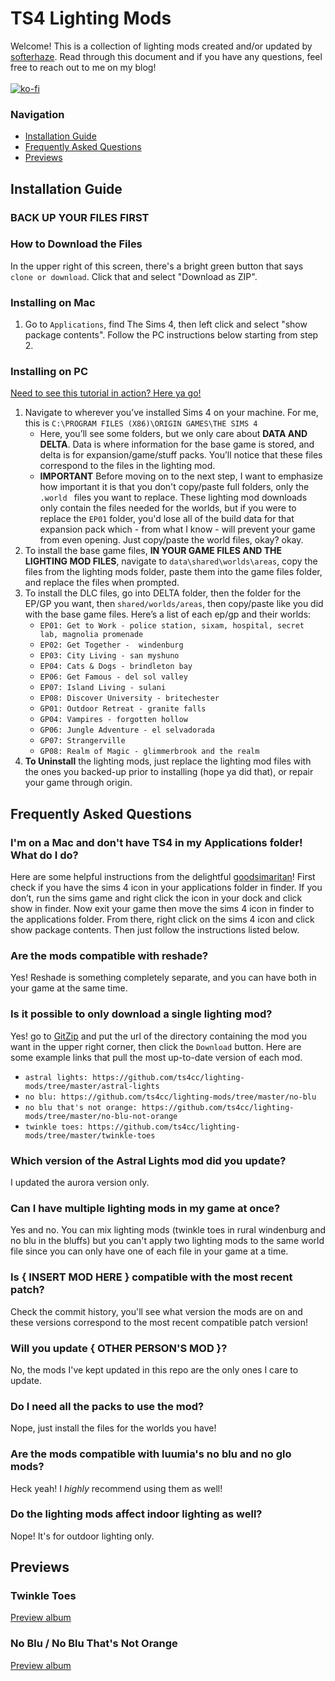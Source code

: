 # TS4 Lighting Mods

Welcome! This is a collection of lighting mods created and/or updated by [softerhaze](https://softerhaze.tumblr.com). Read through this document and if you have any questions, feel free to reach out to me on my blog!<br><br>
[![ko-fi](https://www.ko-fi.com/img/githubbutton_sm.svg)](https://ko-fi.com/N4N8XEK7)

### Navigation
- [Installation Guide](https://github.com/ts4cc/lighting-mods/tree/intialize#installation-guide)
- [Frequently Asked Questions](https://github.com/ts4cc/lighting-mods/tree/intialize#frequently-asked-questions)
- [Previews](https://github.com/ts4cc/lighting-mods/tree/intialize#previews)

## Installation Guide

### BACK UP YOUR FILES FIRST

### How to Download the Files
In the upper right of this screen, there's a bright green button that says `clone or download`. Click that and select "Download as ZIP".

### Installing on Mac

1. Go to `Applications`, find The Sims 4, then left click and select "show  package contents". Follow the PC instructions below starting from step 2.

### Installing on PC

[Need to see this tutorial in action? Here ya go!](https://imgur.com/a/0DaYL0p)

1. Navigate to wherever you’ve installed Sims 4 on your machine. For me, this is `C:\PROGRAM FILES (X86)\ORIGIN GAMES\THE SIMS 4`
    - Here, you’ll see some folders, but we only care about **DATA AND DELTA**. Data is where information for the base game is stored, and delta is for expansion/game/stuff packs. You’ll notice that these files correspond to the files in the lighting mod.
    - **IMPORTANT** Before moving on to the next step, I want to emphasize how important it is that you don't copy/paste full folders, only the `.world ` files you want to replace. These lighting mod downloads only contain the files needed for the worlds, but if you were to replace the `EP01` folder, you'd lose all of the build data for that expansion pack which - from what I know - will prevent your game from even opening. Just copy/paste the world files, okay? okay.
2. To install the base game files, **IN YOUR GAME FILES AND THE LIGHTING MOD FILES**, navigate to `data\shared\worlds\areas`, copy the files from the lighting mods folder, paste them into the game files folder, and replace the files when prompted.
3. To install the DLC files, go into DELTA folder, then the folder for the EP/GP you want, then `shared/worlds/areas`, then copy/paste like you did with the base game files. Here’s a list of each ep/gp and their worlds:
   - `EP01: Get to Work - police station, sixam, hospital, secret lab, magnolia promenade`
   - `EP02: Get Together -  windenburg`
   - `EP03: City Living - san myshuno`
   - `EP04: Cats & Dogs - brindleton bay`
   - `EP06: Get Famous - del sol valley`
   - `EP07: Island Living - sulani`
   - `EP08: Discover University - britechester`
   - `GP01: Outdoor Retreat - granite falls`
   - `GP04: Vampires - forgotten hollow`
   - `GP06: Jungle Adventure - el selvadorada` 
   - `GP07: Strangerville`
   - `GP08: Realm of Magic - glimmerbrook and the realm`
 1. **To Uninstall** the lighting mods, just replace the lighting mod files with the ones you backed-up prior to installing (hope ya did that), or repair your game through origin. 

## Frequently Asked Questions

### I'm on a Mac and don't have TS4 in my Applications folder! What do I do?
Here are some helpful instructions from the delightful [goodsimaritan](https://goodsimaritan.tumblr.com/)!
First check if you have the sims 4 icon in your applications folder in finder. If you don’t, run the sims game and right click the icon in your dock and click show in finder. Now exit your game then move the sims 4 icon in finder to the applications folder. From there, right click on the sims 4 icon and click show package contents. Then just follow the instructions listed below.

### Are the mods compatible with reshade?
Yes! Reshade is something completely separate, and you can have both in your game at the same time.

### Is it possible to only download a single lighting mod?
Yes! go to [GitZip](http://kinolien.github.io/gitzip/) and put the url of the directory containing the mod you want in the upper right corner, then click the `Download` button. Here are some example links that pull the most up-to-date version of each mod.
 - `astral lights: https://github.com/ts4cc/lighting-mods/tree/master/astral-lights`
 - `no blu: https://github.com/ts4cc/lighting-mods/tree/master/no-blu`
 - `no blu that's not orange: https://github.com/ts4cc/lighting-mods/tree/master/no-blu-not-orange`
 - `twinkle toes: https://github.com/ts4cc/lighting-mods/tree/master/twinkle-toes`

### Which version of the Astral Lights mod did you update?
I updated the aurora version only.

### Can I have multiple lighting mods in my game at once?
Yes and no. You can mix lighting mods (twinkle toes in rural windenburg and no blu in the bluffs) but you can't apply two lighting mods to the same world file since you can only have one of each file in your game at a time.

### Is { INSERT MOD HERE } compatible with the most recent patch?
Check the commit history, you'll see what version the mods are on and these versions correspond to the most recent compatible patch version!

### Will you update { OTHER PERSON'S MOD }?
No, the mods I've kept updated in this repo are the only ones I care to update.

### Do I need all the packs to use the mod?
Nope, just install the files for the worlds you have!

### Are the mods compatible with luumia's no blu and no glo mods?
Heck yeah! I <i>highly</i> recommend using them as well!

### Do the lighting mods affect indoor lighting as well?
Nope! It's for outdoor lighting only.

## Previews

### Twinkle Toes
[Preview album](https://imgur.com/a/poqzHSw)

### No Blu / No Blu That's Not Orange
[Preview album](https://blanksim.tumblr.com/private/183457134877/tumblr_pod3zfy1w01w0hi2t)